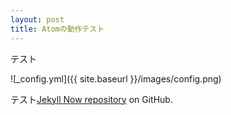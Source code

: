 ```yaml
---
layout: post
title: Atomの動作テスト
---
```


テスト

![_config.yml]({{ site.baseurl }}/images/config.png)

テスト[Jekyll Now repository](https://github.com/barryclark/jekyll-now) on GitHub.
